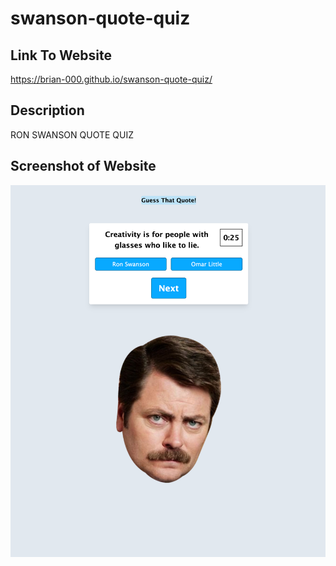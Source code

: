 # swanson-quote-quiz
<h2>Link To Website</h2>

<a href= "https://rachelgray7448.github.io/swanson-quote-quiz/">https://brian-000.github.io/swanson-quote-quiz/</a>

<h2>Description</h2>

<p> RON SWANSON QUOTE QUIZ</p>

<h2>Screenshot of Website</h2>

<img src="assets/images/ron.png">
